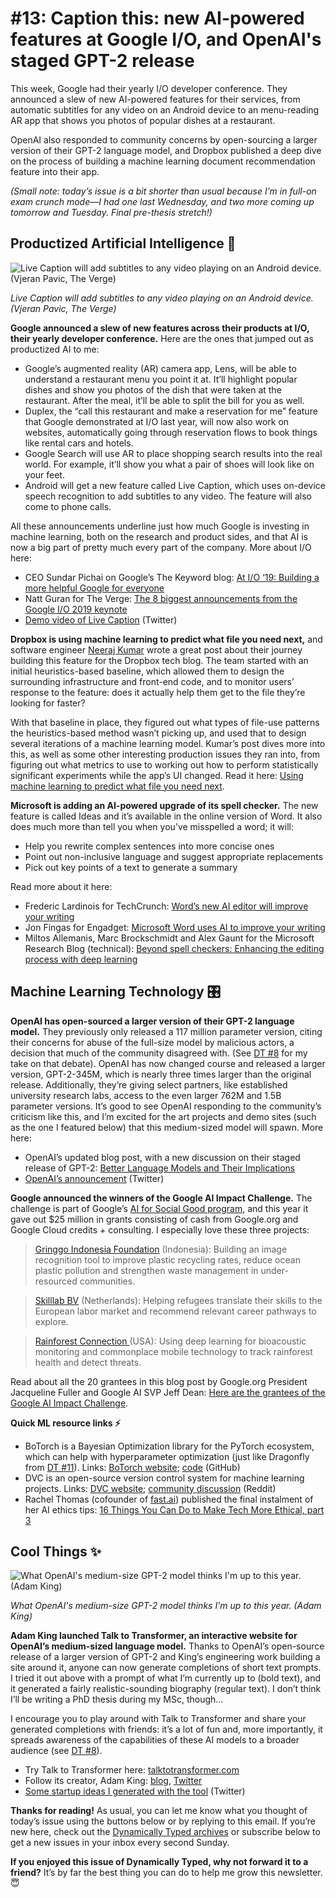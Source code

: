 # #13: Caption this: new AI-powered features at Google I/O, and OpenAI's staged GPT-2 release 

This week, Google had their yearly I/O developer conference.
They announced a slew of new AI-powered features for their services, from automatic subtitles for any video on an Android device to an menu-reading AR app that shows you photos of popular dishes at a restaurant.

OpenAI also responded to community concerns by open-sourcing a larger version of their GPT-2 language model, and Dropbox published a deep dive on the process of building a machine learning document recommendation feature into their app.

_(Small note: today’s issue is a bit shorter than usual because I’m in full-on exam crunch mode—I had one last Wednesday, and two more coming up tomorrow and Tuesday.
Final pre-thesis stretch!)_

## Productized Artificial Intelligence 🔌

![Live Caption will add subtitles to any video playing on an Android device. (Vjeran Pavic, The Verge)](https://s3.amazonaws.com/revue/items/images/004/575/072/mail/7b19818d41d642dfe1dcaf71a681b7da.jpeg?1557569545)

_Live Caption will add subtitles to any video playing on an Android device. (Vjeran Pavic, The Verge)_

**Google announced a slew of new features across their products at I/O, their yearly developer conference.**
Here are the ones that jumped out as productized AI to me:

* Google’s augmented reality (AR) camera app, Lens, will be able to understand a restaurant menu you point it at. It’ll highlight popular dishes and show you photos of the dish that were taken at the restaurant. After the meal, it’ll be able to split the bill for you as well.
* Duplex, the “call this restaurant and make a reservation for me” feature that Google demonstrated at I/O last year, will now also work on websites, automatically going through reservation flows to book things like rental cars and hotels.
* Google Search will use AR to place shopping search results into the real world. For example, it’ll show you what a pair of shoes will look like on your feet.
* Android will get a new feature called Live Caption, which uses on-device speech recognition to add subtitles to any video. The feature will also come to phone calls.

All these announcements underline just how much Google is investing in machine learning, both on the research and product sides, and that AI is now a big part of pretty much every part of the company.
More about I/O here:

* CEO Sundar Pichai on Google’s The Keyword blog: [At I/O ‘19: Building a more helpful Google for everyone](https://www.blog.google/technology/developers/io19-helpful-google-everyone/?utm_campaign=Dynamically%20Typed&utm_medium=email&utm_source=Revue%20newsletter)
* Natt Guran for The Verge: [The 8 biggest announcements from the Google I/O 2019 keynote](https://www.theverge.com/2019/5/7/18531198/google-io-summary-keynote-news-highlights-recap-2019?utm_campaign=Dynamically%20Typed&utm_medium=email&utm_source=Revue%20newsletter)
* [Demo video of Live Caption](https://twitter.com/Google/status/1125823197323059200?utm_campaign=Dynamically%20Typed&utm_medium=email&utm_source=Revue%20newsletter) (Twitter)

**Dropbox is using machine learning to predict what file you need next,** and software engineer [Neeraj Kumar](https://neerajkumar.org/?utm_campaign=Dynamically%20Typed&utm_medium=email&utm_source=Revue%20newsletter) wrote a great post about their journey building this feature for the Dropbox tech blog.
The team started with an initial heuristics-based baseline, which allowed them to design the surrounding infrastructure and front-end code, and to monitor users’ response to the feature: does it actually help them get to the file they’re looking for faster?

With that baseline in place, they figured out what types of file-use patterns the heuristics-based method wasn’t picking up, and used that to design several iterations of a machine learning model.
Kumar’s post dives more into this, as well as some other interesting production issues they ran into, from figuring out what metrics to use to working out how to perform statistically significant experiments while the app’s UI changed.
Read it here: [Using machine learning to predict what file you need next](https://blogs.dropbox.com/tech/2019/05/content-suggestions-machine-learning/?utm_campaign=Dynamically%20Typed&utm_medium=email&utm_source=Revue%20newsletter).

**Microsoft is adding an AI-powered upgrade of its spell checker.**
The new feature is called Ideas and it’s available in the online version of Word.
It also does much more than tell you when you’ve misspelled a word; it will:

* Help you rewrite complex sentences into more concise ones
* Point out non-inclusive language and suggest appropriate replacements
* Pick out key points of a text to generate a summary

Read more about it here:

* Frederic Lardinois for TechCrunch: [Word’s new AI editor will improve your writing](https://techcrunch.com/2019/05/06/words-new-ai-features-will-help-you-write-better/?utm_campaign=Dynamically%20Typed&utm_medium=email&utm_source=Revue%20newsletter)
* Jon Fingas for Engadget: [Microsoft Word uses AI to improve your writing](https://www.engadget.com/2019/05/06/microsoft-word-online-ideas/?guccounter=2&guce_referrer=aHR0cHM6Ly90LmNvL0d0Zm1xdTk3MFM&guce_referrer_sig=AQAAALDbwBnwOyRTgfhb6spNNhP1y21bHkGPKmuc-r2L6bz_yy5c0sNXVy7fexFAIRk-qb5pmYwfMbl3cBqOHxTnhCyb52k-6cSQq_4i77LBDEhNzXWn9oo9djpaa6U4z1wPUW1LvW2vxGbPeiVISVH8cqpvz6Gzr4jhZB86xpildIdL&utm_campaign=Dynamically%20Typed&utm_medium=email&utm_source=Revue%20newsletter)
* Miltos Allemanis, Marc Brockschmidt and Alex Gaunt for the Microsoft Research Blog (technical): [Beyond spell checkers: Enhancing the editing process with deep learning](https://www.microsoft.com/en-us/research/blog/beyond-spell-checkers-enhancing-the-editing-process-with-deep-learning/?utm_campaign=Dynamically%20Typed&utm_medium=email&utm_source=Revue%20newsletter)

## Machine Learning Technology 🎛

**OpenAI has open-sourced a larger version of their GPT-2 language model.**
They previously only released a 117 million parameter version, citing their concerns for abuse of the full-size model by malicious actors, a decision that much of the community disagreed with.
(See [DT #8](https://dynamicallytyped.com/issues/8-should-openai-open-source-their-impressive-new-language-model-161119?utm_campaign=Dynamically%20Typed&utm_medium=email&utm_source=Revue%20newsletter) for my take on that debate).
OpenAI has now changed course and released a larger version, GPT-2-345M, which is nearly three times larger than the original release.
Additionally, they’re giving select partners, like established university research labs, access to the even larger 762M and 1.5B parameter versions.
It’s good to see OpenAI responding to the community’s criticism like this, and I’m excited for the art projects and demo sites (such as the one I featured below) that this medium-sized model will spawn.
More here:

* OpenAI’s updated blog post, with a new discussion on their staged release of GPT-2: [Better Language Models and Their Implications](https://openai.com/blog/better-language-models/?utm_campaign=Dynamically%20Typed&utm_medium=email&utm_source=Revue%20newsletter#update)
* [OpenAI’s announcement](https://twitter.com/OpenAI/status/1124440412679233536?utm_campaign=Dynamically%20Typed&utm_medium=email&utm_source=Revue%20newsletter) (Twitter)

**Google announced the winners of the Google AI Impact Challenge.**
The challenge is part of Google’s [AI for Social Good program](https://ai.google/social-good/?utm_campaign=Dynamically%20Typed&utm_medium=email&utm_source=Revue%20newsletter), and this year it gave out $25 million in grants consisting of cash from Google.org and Google Cloud credits + consulting.
I especially love these three projects:

> [Gringgo Indonesia Foundation](https://gringgo.co/about?utm_campaign=Dynamically%20Typed&utm_medium=email&utm_source=Revue%20newsletter) (Indonesia): Building an image recognition tool to improve plastic recycling rates, reduce ocean plastic pollution and strengthen waste management in under-resourced communities.

> [Skilllab BV](https://skilllab.io/?utm_campaign=Dynamically%20Typed&utm_medium=email&utm_source=Revue%20newsletter) (Netherlands): Helping refugees translate their skills to the European labor market and recommend relevant career pathways to explore.

> [Rainforest Connection ](https://rfcx.org/?utm_campaign=Dynamically%20Typed&utm_medium=email&utm_source=Revue%20newsletter)(USA): Using deep learning for bioacoustic monitoring and commonplace mobile technology to track rainforest health and detect threats.

Read about all the 20 grantees in this blog post by Google.org President Jacqueline Fuller and Google AI SVP Jeff Dean: [Here are the grantees of the Google AI Impact Challenge](https://www.blog.google/outreach-initiatives/google-org/ai-impact-challenge-grantees/amp/?utm_campaign=Dynamically%20Typed&utm_medium=email&utm_source=Revue%20newsletter).

**Quick ML resource links ⚡️**

* BoTorch is a Bayesian Optimization library for the PyTorch ecosystem, which can help with hyperparameter optimization (just like Dragonfly from [DT #11](https://dynamicallytyped.com/issues/11-adobe-and-google-s-new-video-ai-tools-stanford-s-hype-for-gans-and-a-conversation-with-books-170283?utm_campaign=Dynamically%20Typed&utm_medium=email&utm_source=Revue%20newsletter)). Links: [BoTorch website](https://botorch.org/?utm_campaign=Dynamically%20Typed&utm_medium=email&utm_source=Revue%20newsletter); [code](https://github.com/pytorch/botorch?utm_campaign=Dynamically%20Typed&utm_medium=email&utm_source=Revue%20newsletter) (GitHub)
* DVC is an open-source version control system for machine learning projects. Links: [DVC website](https://dvc.org/?utm_campaign=Dynamically%20Typed&utm_medium=email&utm_source=Revue%20newsletter); [community discussion](https://www.reddit.com//r/MachineLearning/comments/bjszua/r_why_git_and_gitlfs_is_not_enough_to_solve_the/?utm_campaign=Dynamically%20Typed&utm_medium=email&utm_source=Revue%20newsletter) (Reddit)
* Rachel Thomas (cofounder of [fast.ai](https://fast.ai?utm_campaign=Dynamically%20Typed&utm_medium=email&utm_source=Revue%20newsletter)) published the final instalment of her AI ethics tips: [16 Things You Can Do to Make Tech More Ethical, part 3](https://www.fast.ai/2019/05/03/ethics-action-3/?utm_campaign=Dynamically%20Typed&utm_medium=email&utm_source=Revue%20newsletter)

## Cool Things ✨

![What OpenAI's medium-size GPT-2 model thinks I'm up to this year. (Adam King)](https://s3.amazonaws.com/revue/items/images/004/573/933/mail/391c400aa69ea519e2928d5e49765a13.png?1557528515)

_What OpenAI's medium-size GPT-2 model thinks I'm up to this year. (Adam King)_

**Adam King launched Talk to Transformer, an interactive website for OpenAI’s medium-sized language model.**
Thanks to OpenAI’s open-source release of a larger version of GPT-2 and King’s engineering work building a site around it, anyone can now generate completions of short text prompts.
I tried it out above with a prompt of what I’m currently up to (bold text), and it generated a fairly realistic-sounding biography (regular text).
I don’t think I’ll be writing a PhD thesis during my MSc, though…

I encourage you to play around with Talk to Transformer and share your generated completions with friends: it’s a lot of fun and, more importantly, it spreads awareness of the capabilities of these AI models to a broader audience (see [DT #8](https://dynamicallytyped.com/issues/8-should-openai-open-source-their-impressive-new-language-model-161119?utm_campaign=Dynamically%20Typed&utm_medium=email&utm_source=Revue%20newsletter)).

* Try Talk to Transformer here: [talktotransformer.com](https://talktotransformer.com/?utm_campaign=Dynamically%20Typed&utm_medium=email&utm_source=Revue%20newsletter)
* Follow its creator, Adam King: [blog](https://adamdking.com/?utm_campaign=Dynamically%20Typed&utm_medium=email&utm_source=Revue%20newsletter), [Twitter](https://twitter.com/adamdanielking?utm_campaign=Dynamically%20Typed&utm_medium=email&utm_source=Revue%20newsletter)
* [Some startup ideas I generated with the tool](https://twitter.com/layon_overwhale/status/1126990247622074374?utm_campaign=Dynamically%20Typed&utm_medium=email&utm_source=Revue%20newsletter) (Twitter)

**Thanks for reading!**
As usual, you can let me know what you thought of today’s issue using the buttons below or by replying to this email.
If you’re new here, check out the [Dynamically Typed archives](https://dynamicallytyped.com/?utm_campaign=Dynamically%20Typed&utm_medium=email&utm_source=Revue%20newsletter) or subscribe below to get a new issues in your inbox every second Sunday.

**If you enjoyed this issue of Dynamically Typed, why not forward it to a friend?**
It’s by far the best thing you can do to help me grow this newsletter.
😇